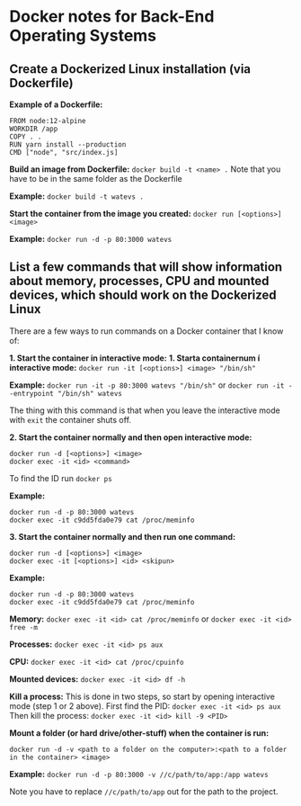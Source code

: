 # Docker notes for Back-End Operating Systems

## Create a Dockerized Linux installation (via Dockerfile)

**Example of a Dockerfile:**
```
FROM node:12-alpine
WORKDIR /app
COPY . .
RUN yarn install --production
CMD ["node", "src/index.js]
```

**Build an image from Dockerfile:**
`docker build -t <name> .`
Note that you have to be in the same folder as the Dockerfile


**Example:**
`docker build -t watevs .`

**Start the container from the image you created:**
`docker run [<options>] <image>`

**Example:**
`docker run -d -p 80:3000 watevs`

## List a few commands that will show information about memory, processes, CPU and mounted devices, which should work on the Dockerized Linux

There are a few ways to run commands on a Docker container that I know of:

**1. Start the container in interactive mode:**
**1. Starta containernum í interactive mode:**
`docker run -it [<options>] <image> "/bin/sh"`

**Example:**
`docker run -it -p 80:3000 watevs "/bin/sh"`
or
`docker run -it --entrypoint "/bin/sh" watevs`

The thing with this command is that when you leave the interactive mode with `exit` the container shuts off.


**2. Start the container normally and then open interactive mode:**

```
docker run -d [<options>] <image>
docker exec -it <id> <command>
```

To find the ID run `docker ps`

**Example:**
```
docker run -d -p 80:3000 watevs
docker exec -it c9dd5fda0e79 cat /proc/meminfo
```

**3. Start the container normally and then run one command:**
```
docker run -d [<options>] <image>
docker exec -it [<options>] <id> <skipun>
```

**Example:**
```
docker run -d -p 80:3000 watevs
docker exec -it c9dd5fda0e79 cat /proc/meminfo
```

**Memory:**
`docker exec -it <id> cat /proc/meminfo`
or
`docker exec -it <id> free -m`

**Processes:**
`docker exec -it <id> ps aux`

**CPU:**
`docker exec -it <id> cat /proc/cpuinfo`

**Mounted devices:**
`docker exec -it <id> df -h`

**Kill a process:**
This is done in two steps, so start by opening interactive mode (step 1 or 2 above).
First find the PID:
`docker exec -it <id> ps aux`
Then kill the process:
`docker exec -it <id> kill -9 <PID>`

**Mount a folder (or hard drive/other-stuff) when the container is run:**

`docker run -d -v <path to a folder on the computer>:<path to a folder in the container> <image>`

**Example:** `docker run -d -p 80:3000 -v //c/path/to/app:/app watevs`

Note you have to replace `//c/path/to/app` out for the path to the project.

